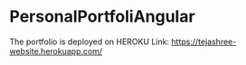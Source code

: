 # PersonalPortfoliAngular

The portfolio is deployed on HEROKU Link:  https://tejashree-website.herokuapp.com/

